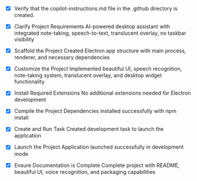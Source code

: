 <!-- Use this file to provide workspace-specific custom instructions to Copilot. For more details, visit https://code.visualstudio.com/docs/copilot/copilot-customization#_use-a-githubcopilotinstructionsmd-file -->
- [x] Verify that the copilot-instructions.md file in the .github directory is created.

- [x] Clarify Project Requirements
	AI-powered desktop assistant with integrated note-taking, speech-to-text, translucent overlay, no taskbar visibility

- [x] Scaffold the Project
	Created Electron app structure with main process, renderer, and necessary dependencies

- [x] Customize the Project
	Implemented beautiful UI, speech recognition, note-taking system, translucent overlay, and desktop widget functionality

- [x] Install Required Extensions
	No additional extensions needed for Electron development

- [x] Compile the Project
	Dependencies installed successfully with npm install

- [x] Create and Run Task
	Created development task to launch the application

- [x] Launch the Project
	Application launched successfully in development mode

- [x] Ensure Documentation is Complete
	Complete project with README, beautiful UI, voice recognition, and packaging capabilities

